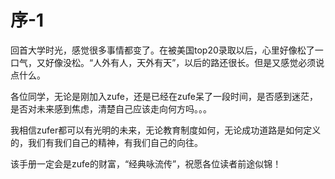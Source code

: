 # 序-1

回首大学时光，感觉很多事情都变了。在被美国top20录取以后，心里好像松了一口气，又好像没松。“人外有人，天外有天”，以后的路还很长。但是又感觉必须说点什么。

各位同学，无论是刚加入zufe，还是已经在zufe呆了一段时间，是否感到迷茫，是否对未来感到焦虑，清楚自己应该走向何方吗。。。

我相信zufer都可以有光明的未来，无论教育制度如何，无论成功道路是如何定义的，我们有我们自己的精神，有我们自己的向往。

该手册一定会是zufe的财富，“经典咏流传”，祝愿各位读者前途似锦！
